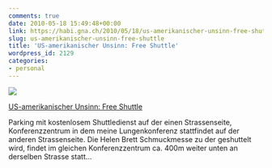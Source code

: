 ```yaml
---
comments: true
date: 2010-05-18 15:49:48+00:00
link: https://habi.gna.ch/2010/05/18/us-amerikanischer-unsinn-free-shuttle/
slug: us-amerikanischer-unsinn-free-shuttle
title: 'US-amerikanischer Unsinn: Free Shuttle'
wordpress_id: 2129
categories:
- personal
---
```



[![](https://static.flickr.com/4038/4618471437_4f39f28e1d_m.jpg)](https://www.flickr.com/photos/habi/4618471437/)

[US-amerikanischer Unsinn: Free Shuttle](https://www.flickr.com/photos/habi/4618471437/)


Parking mit kostenlosem Shuttledienst auf der einen Strassenseite, Konferenzzentrum in dem meine Lungenkonferenz stattfindet auf der anderen Strassenseite.
Die Helen Brett Schmuckmesse zu der geshuttelt wird, findet im gleichen Konferenzzentrum ca. 400m weiter unten an derselben Strasse statt...
